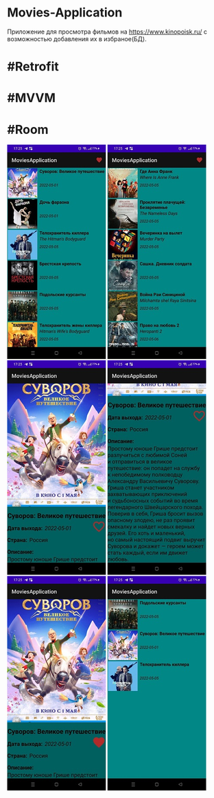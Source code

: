 # Movies-Application
Приложение для просмотра фильмов на https://www.kinopoisk.ru/ с возможностью добавления их в избраное(БД).
# #Retrofit
# #MVVM
# #Room

![Скриншот приложения](https://github.com/FrikoGad/Movies-Application/raw/main/screenshots/1.png)  ![Скриншот приложения](https://github.com/FrikoGad/Movies-Application/raw/main/screenshots/2.png)  ![Скриншот приложения](https://github.com/FrikoGad/Movies-Application/raw/main/screenshots/3.png)  ![Скриншот приложения](https://github.com/FrikoGad/Movies-Application/raw/main/screenshots/4.png)  ![Скриншот приложения](https://github.com/FrikoGad/Movies-Application/raw/main/screenshots/5.png)  ![Скриншот приложения](https://github.com/FrikoGad/Movies-Application/raw/main/screenshots/6.png)
